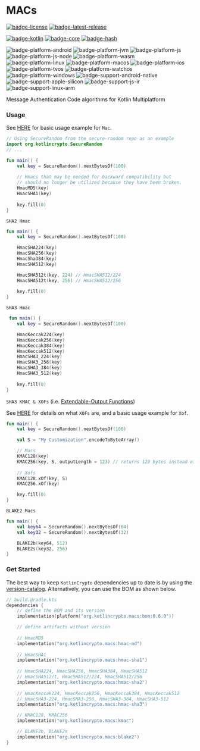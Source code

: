 # MACs
[![badge-license]][url-license]
[![badge-latest-release]][url-latest-release]

[![badge-kotlin]][url-kotlin]
[![badge-core]][url-core]
[![badge-hash]][url-hash]

![badge-platform-android]
![badge-platform-jvm]
![badge-platform-js]
![badge-platform-js-node]
![badge-platform-wasm]
![badge-platform-linux]
![badge-platform-macos]
![badge-platform-ios]
![badge-platform-tvos]
![badge-platform-watchos]
![badge-platform-windows]
![badge-support-android-native]
![badge-support-apple-silicon]
![badge-support-js-ir]
![badge-support-linux-arm]

Message Authentication Code algorithms for Kotlin Multiplatform

### Usage

See [HERE][url-core-usage] for basic usage example for `Mac`.

```kotlin
// Using SecureRandom from the secure-random repo as an example
import org.kotlincrypto.SecureRandom
// ...

fun main() {
    val key = SecureRandom().nextBytesOf(100)
    
    // Hmacs that may be needed for backward compatibility but
    // should no longer be utilized because they have been broken.
    HmacMD5(key)
    HmacSHA1(key)
    
    key.fill(0)
}
```

`SHA2 Hmac`

```kotlin
fun main() {
    val key = SecureRandom().nextBytesOf(100)

    HmacSHA224(key)
    HmacSHA256(key)
    HmacSha384(key)
    HmacSHA512(key)

    HmacSHA512t(key, 224) // HmacSHA512/224
    HmacSHA512t(key, 256) // HmacSHA512/256
    
    key.fill(0)
}
```

`SHA3 Hmac`

```kotlin
 fun main() {
    val key = SecureRandom().nextBytesOf(100)

    HmacKeccak224(key)
    HmacKeccak256(key)
    HmacKeccak384(key)
    HmacKeccak512(key)
    HmacSHA3_224(key)
    HmacSHA3_256(key)
    HmacSHA3_384(key)
    HmacSHA3_512(key)
    
    key.fill(0)
}
```

`SHA3 KMAC & XOFs` (i.e. [Extendable-Output Functions][url-pub-xof])

See [HERE][url-core-usage] for details on what `XOFs` are, and a basic usage example for `Xof`.

```kotlin
fun main() {
    val key = SecureRandom().nextBytesOf(100)

    val S = "My Customization".encodeToByteArray()

    // Macs
    KMAC128(key)
    KMAC256(key, S, outputLength = 123) // returns 123 bytes instead of the default when doFinal() is invoked
    
    // Xofs
    KMAC128.xOf(key, S)
    KMAC256.xOf(key)

    key.fill(0)
}
````

`BLAKE2 Macs`

```kotlin
fun main() {
    val key64 = SecureRandom().nextBytesOf(64)
    val key32 = SecureRandom().nextBytesOf(32)

    BLAKE2b(key64, 512)
    BLAKE2s(key32, 256)
}
```

### Get Started

The best way to keep `KotlinCrypto` dependencies up to date is by using the 
[version-catalog][url-version-catalog]. Alternatively, you can use the BOM as 
shown below.

<!-- TAG_VERSION -->

```kotlin
// build.gradle.kts
dependencies {
    // define the BOM and its version
    implementation(platform("org.kotlincrypto.macs:bom:0.6.0"))

    // define artifacts without version
    
    // HmacMD5
    implementation("org.kotlincrypto.macs:hmac-md")
    
    // HmacSHA1
    implementation("org.kotlincrypto.macs:hmac-sha1")
    
    // HmacSHA224, HmacSHA256, HmacSHA384, HmacSHA512
    // HmacSHA512/t, HmacSHA512/224, HmacSHA512/256
    implementation("org.kotlincrypto.macs:hmac-sha2")
    
    // HmacKeccak224, HmacKeccak256, HmacKeccak384, HmacKeccak512
    // HmacSHA3-224, HmacSHA3-256, HmacSHA3-384, HmacSHA3-512
    implementation("org.kotlincrypto.macs:hmac-sha3")

    // KMAC128, KMAC256
    implementation("org.kotlincrypto.macs:kmac")

    // BLAKE2b, BLAKE2s
    implementation("org.kotlincrypto.macs:blake2")
}
```

<!-- TAG_VERSION -->
[badge-latest-release]: https://img.shields.io/badge/latest--release-0.6.0-blue.svg?style=flat
[badge-license]: https://img.shields.io/badge/license-Apache%20License%202.0-blue.svg?style=flat

<!-- TAG_DEPENDENCIES -->
[badge-kotlin]: https://img.shields.io/badge/kotlin-1.9.24-blue.svg?logo=kotlin
[badge-core]: https://img.shields.io/badge/kotlincrypto.core-0.6.0-blue.svg
[badge-hash]: https://img.shields.io/badge/kotlincrypto.hash-0.6.0-blue.svg

<!-- TAG_PLATFORMS -->
[badge-platform-android]: http://img.shields.io/badge/-android-6EDB8D.svg?style=flat
[badge-platform-jvm]: http://img.shields.io/badge/-jvm-DB413D.svg?style=flat
[badge-platform-js]: http://img.shields.io/badge/-js-F8DB5D.svg?style=flat
[badge-platform-js-node]: https://img.shields.io/badge/-nodejs-68a063.svg?style=flat
[badge-platform-linux]: http://img.shields.io/badge/-linux-2D3F6C.svg?style=flat
[badge-platform-macos]: http://img.shields.io/badge/-macos-111111.svg?style=flat
[badge-platform-ios]: http://img.shields.io/badge/-ios-CDCDCD.svg?style=flat
[badge-platform-tvos]: http://img.shields.io/badge/-tvos-808080.svg?style=flat
[badge-platform-watchos]: http://img.shields.io/badge/-watchos-C0C0C0.svg?style=flat
[badge-platform-wasm]: https://img.shields.io/badge/-wasm-624FE8.svg?style=flat
[badge-platform-windows]: http://img.shields.io/badge/-windows-4D76CD.svg?style=flat
[badge-support-android-native]: http://img.shields.io/badge/support-[AndroidNative]-6EDB8D.svg?style=flat
[badge-support-apple-silicon]: http://img.shields.io/badge/support-[AppleSilicon]-43BBFF.svg?style=flat
[badge-support-js-ir]: https://img.shields.io/badge/support-[js--IR]-AAC4E0.svg?style=flat
[badge-support-linux-arm]: http://img.shields.io/badge/support-[LinuxArm]-2D3F6C.svg?style=flat
[badge-support-linux-mips]: http://img.shields.io/badge/support-[LinuxMIPS]-2D3F6C.svg?style=flat

[url-latest-release]: https://github.com/KotlinCrypto/MACs/releases/latest
[url-license]: https://www.apache.org/licenses/LICENSE-2.0.txt
[url-kotlin]: https://kotlinlang.org
[url-core]: https://github.com/KotlinCrypto/core
[url-core-usage]: https://github.com/KotlinCrypto/core#usage
[url-hash]: https://github.com/KotlinCrypto/hash
[url-pub-xof]: https://nvlpubs.nist.gov/nistpubs/FIPS/NIST.FIPS.202.pdf
[url-version-catalog]: https://github.com/KotlinCrypto/version-catalog
